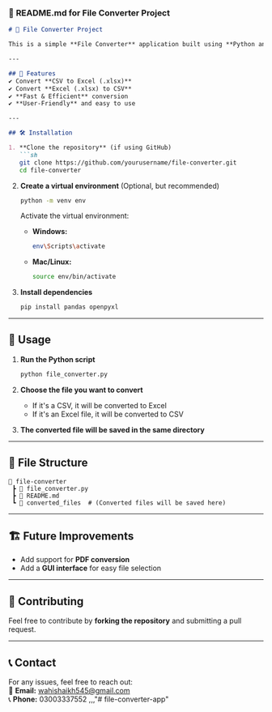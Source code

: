 
### 📜 **README.md for File Converter Project**
```markdown
# 📂 File Converter Project

This is a simple **File Converter** application built using **Python and Pandas**. It allows users to convert **CSV to Excel** and **Excel to CSV** easily.

---

## 🚀 Features
✔ Convert **CSV to Excel (.xlsx)**  
✔ Convert **Excel (.xlsx) to CSV**  
✔ **Fast & Efficient** conversion  
✔ **User-Friendly** and easy to use  

---

## 🛠 Installation

1. **Clone the repository** (if using GitHub)
   ```sh
   git clone https://github.com/yourusername/file-converter.git
   cd file-converter
   ```

2. **Create a virtual environment** (Optional, but recommended)
   ```sh
   python -m venv env
   ```
   Activate the virtual environment:

   - **Windows:**  
     ```sh
     env\Scripts\activate
     ```
   - **Mac/Linux:**  
     ```sh
     source env/bin/activate
     ```

3. **Install dependencies**
   ```sh
   pip install pandas openpyxl
   ```

---

## 🔧 Usage

1. **Run the Python script**
   ```sh
   python file_converter.py
   ```

2. **Choose the file you want to convert**  
   - If it's a CSV, it will be converted to Excel  
   - If it's an Excel file, it will be converted to CSV  

3. **The converted file will be saved in the same directory**  

---

## 📂 File Structure
```
📂 file-converter
 ┣ 📜 file_converter.py
 ┣ 📜 README.md
 ┗ 📂 converted_files  # (Converted files will be saved here)
```

---

## 🏗 Future Improvements
- Add support for **PDF conversion**  
- Add a **GUI interface** for easy file selection  

---

## 🤝 Contributing
Feel free to contribute by **forking the repository** and submitting a pull request.  

---

## 📞 Contact
For any issues, feel free to reach out:  
📧 **Email:** wahishaikh545@gmail.com  
📞 **Phone:** 03003337552 ,,,"# file-converter-app" 
